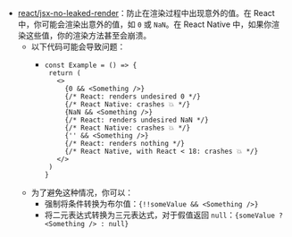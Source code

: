- [react/jsx-no-leaked-render](https://github.com/jsx-eslint/eslint-plugin-react/blob/master/docs/rules/jsx-no-leaked-render.md )：防止在渲染过程中出现意外的值。在 React 中，你可能会渲染出意外的值，如 `0` 或 `NaN`。在 React Native 中，如果你渲染这些值，你的渲染方法甚至会崩溃。
	- 以下代码可能会导致问题：
		- ```
		  const Example = () => {
		   return (
		     <>
		       {0 && <Something />}
		       {/* React: renders undesired 0 */}
		       {/* React Native: crashes 💥 */}
		       {NaN && <Something />}
		       {/* React: renders undesired NaN */}
		       {/* React Native: crashes 💥 */}
		       {'' && <Something />}
		       {/* React: renders nothing */}
		       {/* React Native, with React < 18: crashes 💥 */}
		     </>
		   )
		  }
		  ```
	- 为了避免这种情况，你可以：
		- 强制将条件转换为布尔值：`{!!someValue && <Something />}`
		- 将二元表达式转换为三元表达式，对于假值返回 `null`：`{someValue ? <Something /> : null}`